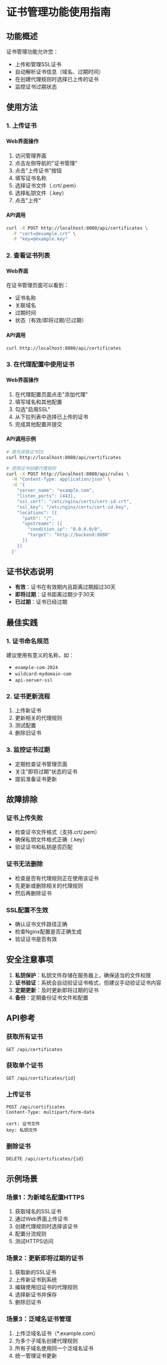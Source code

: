 # 证书管理功能使用指南

## 功能概述

证书管理功能允许您：

- 上传和管理SSL证书
- 自动解析证书信息（域名、过期时间）
- 在创建代理规则时选择已上传的证书
- 监控证书过期状态

## 使用方法

### 1. 上传证书

#### Web界面操作

1. 访问管理界面
2. 点击左侧导航的"证书管理"
3. 点击"上传证书"按钮
4. 填写证书名称
5. 选择证书文件（.crt/.pem）
6. 选择私钥文件（.key）
7. 点击"上传"

#### API调用

```bash
curl -X POST http://localhost:8080/api/certificates \
  -F "cert=@example.crt" \
  -F "key=@example.key"
```

### 2. 查看证书列表

#### Web界面

在证书管理页面可以看到：

- 证书名称
- 关联域名
- 过期时间
- 状态（有效/即将过期/已过期）

#### API调用

```bash
curl http://localhost:8080/api/certificates
```

### 3. 在代理配置中使用证书

#### Web界面操作

1. 在代理配置页面点击"添加代理"
2. 填写域名和其他配置
3. 勾选"启用SSL"
4. 从下拉列表中选择已上传的证书
5. 完成其他配置并提交

#### API调用示例

```bash
# 首先获取证书ID
curl http://localhost:8080/api/certificates

# 使用证书创建代理规则
curl -X POST http://localhost:8080/api/rules \
  -H "Content-Type: application/json" \
  -d '{
    "server_name": "example.com",
    "listen_ports": [443],
    "ssl_cert": "/etc/nginx/certs/cert-id.crt",
    "ssl_key": "/etc/nginx/certs/cert-id.key",
    "locations": [{
      "path": "/",
      "upstreams": [{
        "condition_ip": "0.0.0.0/0",
        "target": "http://backend:8080"
      }]
    }]
  }'
```

## 证书状态说明

- **有效**：证书在有效期内且距离过期超过30天
- **即将过期**：证书距离过期少于30天
- **已过期**：证书已经过期

## 最佳实践

### 1. 证书命名规范

建议使用有意义的名称，如：

- `example-com-2024`
- `wildcard-mydomain-com`
- `api-server-ssl`

### 2. 证书更新流程

1. 上传新证书
2. 更新相关的代理规则
3. 测试配置
4. 删除旧证书

### 3. 监控证书过期

- 定期检查证书管理页面
- 关注"即将过期"状态的证书
- 提前准备证书更新

## 故障排除

### 证书上传失败

- 检查证书文件格式（支持.crt/.pem）
- 确保私钥文件格式正确（.key）
- 验证证书和私钥是否匹配

### 证书无法删除

- 检查是否有代理规则正在使用该证书
- 先更新或删除相关的代理规则
- 然后再删除证书

### SSL配置不生效

- 确认证书文件路径正确
- 检查Nginx配置是否正确生成
- 验证证书是否有效

## 安全注意事项

1. **私钥保护**：私钥文件存储在服务器上，确保适当的文件权限
2. **证书验证**：系统会自动验证证书格式，但建议手动验证证书内容
3. **定期更新**：及时更新即将过期的证书
4. **备份**：定期备份证书文件和配置

## API参考

### 获取所有证书

```
GET /api/certificates
```

### 获取单个证书

```
GET /api/certificates/{id}
```

### 上传证书

```
POST /api/certificates
Content-Type: multipart/form-data

cert: 证书文件
key: 私钥文件
```

### 删除证书

```
DELETE /api/certificates/{id}
```

## 示例场景

### 场景1：为新域名配置HTTPS

1. 获取域名的SSL证书
2. 通过Web界面上传证书
3. 创建代理规则时选择该证书
4. 配置分流规则
5. 测试HTTPS访问

### 场景2：更新即将过期的证书

1. 获取新的SSL证书
2. 上传新证书到系统
3. 编辑使用旧证书的代理规则
4. 选择新证书并保存
5. 删除旧证书

### 场景3：泛域名证书管理

1. 上传泛域名证书（*.example.com）
2. 为多个子域名创建代理规则
3. 所有子域名使用同一个泛域名证书
4. 统一管理证书更新